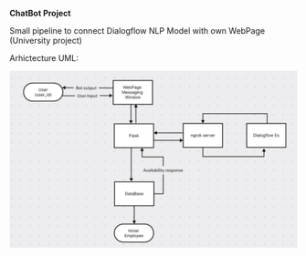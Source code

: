 **ChatBot Project**

Small pipeline to connect Dialogflow NLP Model with own WebPage (University project)

Arhictecture UML:

![Screenshot](https://github.com/DarkhanTurtayev/ChatbotWebWrap/blob/main/static/images/UML.png)

